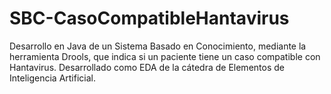 # SBC-CasoCompatibleHantavirus
Desarrollo en Java de un Sistema Basado en Conocimiento, mediante la herramienta Drools, que indica si un paciente tiene un caso compatible con Hantavirus. Desarrollado como EDA de la cátedra de Elementos de Inteligencia Artificial.
